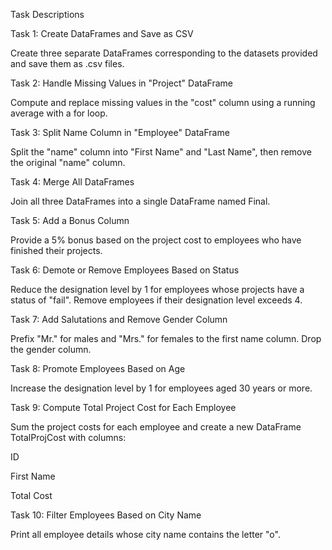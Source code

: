 Task Descriptions

Task 1: Create DataFrames and Save as CSV

Create three separate DataFrames corresponding to the datasets provided and save them as .csv files.

Task 2: Handle Missing Values in "Project" DataFrame

Compute and replace missing values in the "cost" column using a running average with a for loop.

Task 3: Split Name Column in "Employee" DataFrame

Split the "name" column into "First Name" and "Last Name", then remove the original "name" column.

Task 4: Merge All DataFrames

Join all three DataFrames into a single DataFrame named Final.

Task 5: Add a Bonus Column

Provide a 5% bonus based on the project cost to employees who have finished their projects.

Task 6: Demote or Remove Employees Based on Status

Reduce the designation level by 1 for employees whose projects have a status of "fail". Remove employees if their designation level exceeds 4.

Task 7: Add Salutations and Remove Gender Column

Prefix "Mr." for males and "Mrs." for females to the first name column. Drop the gender column.

Task 8: Promote Employees Based on Age

Increase the designation level by 1 for employees aged 30 years or more.

Task 9: Compute Total Project Cost for Each Employee

Sum the project costs for each employee and create a new DataFrame TotalProjCost with columns:

ID

First Name

Total Cost

Task 10: Filter Employees Based on City Name

Print all employee details whose city name contains the letter "o".
